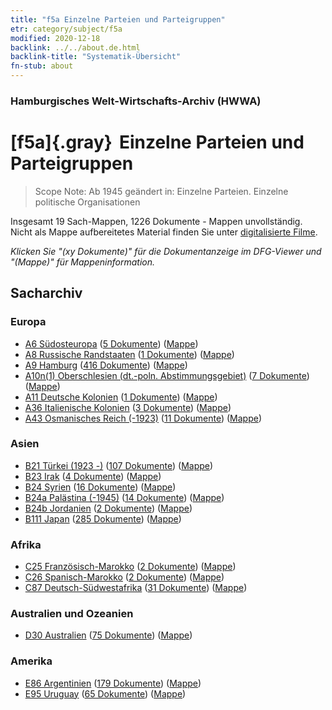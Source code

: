 ```yaml
---
title: "f5a Einzelne Parteien und Parteigruppen"
etr: category/subject/f5a
modified: 2020-12-18
backlink: ../../about.de.html
backlink-title: "Systematik-Übersicht"
fn-stub: about
---
```


### Hamburgisches Welt-Wirtschafts-Archiv (HWWA)
# [f5a]{.gray}&#8201; Einzelne Parteien und Parteigruppen&#160; 


> Scope Note: Ab 1945 geändert in: Einzelne Parteien. Einzelne politische Organisationen



Insgesamt 19 Sach-Mappen, 1226 Dokumente - Mappen unvollständig.
Nicht als Mappe aufbereitetes Material finden Sie unter [digitalisierte Filme](/film/h1_sh).

_Klicken Sie "(xy Dokumente)" für die Dokumentanzeige im DFG-Viewer und "(Mappe)" für Mappeninformation._

## Sacharchiv




### Europa

- [A6 Südosteuropa](../../../geo/about.de.html#A6) (<a href="https://dfg-viewer.de/show/?tx_dlf[id]=https://pm20.zbw.eu/mets/sh/1409xx/140900/1444xx/144420/public.mets.de.xml" target="_blank">5 Dokumente</a>) ([Mappe](http://purl.org/pressemappe20/folder/sh/140900,144420))
- [A8 Russische Randstaaten](../../../geo/about.de.html#A8) (<a href="https://dfg-viewer.de/show/?tx_dlf[id]=https://pm20.zbw.eu/mets/sh/1409xx/140904/1444xx/144420/public.mets.de.xml" target="_blank">1 Dokumente</a>) ([Mappe](http://purl.org/pressemappe20/folder/sh/140904,144420))
- [A9 Hamburg](../../../geo/about.de.html#A9) (<a href="https://dfg-viewer.de/show/?tx_dlf[id]=https://pm20.zbw.eu/mets/sh/1409xx/140905/1444xx/144420/public.mets.de.xml" target="_blank">416 Dokumente</a>) ([Mappe](http://purl.org/pressemappe20/folder/sh/140905,144420))
- [A10n(1) Oberschlesien (dt.-poln. Abstimmungsgebiet)](../../../geo/about.de.html#A10n(1)) (<a href="https://dfg-viewer.de/show/?tx_dlf[id]=https://pm20.zbw.eu/mets/sh/1409xx/140948/1444xx/144420/public.mets.de.xml" target="_blank">7 Dokumente</a>) ([Mappe](http://purl.org/pressemappe20/folder/sh/140948,144420))
- [A11 Deutsche Kolonien](../../../geo/about.de.html#A11) (<a href="https://dfg-viewer.de/show/?tx_dlf[id]=https://pm20.zbw.eu/mets/sh/1409xx/140960/1444xx/144420/public.mets.de.xml" target="_blank">1 Dokumente</a>) ([Mappe](http://purl.org/pressemappe20/folder/sh/140960,144420))
- [A36 Italienische Kolonien](../../../geo/about.de.html#A36) (<a href="https://dfg-viewer.de/show/?tx_dlf[id]=https://pm20.zbw.eu/mets/sh/1410xx/141012/1444xx/144420/public.mets.de.xml" target="_blank">3 Dokumente</a>) ([Mappe](http://purl.org/pressemappe20/folder/sh/141012,144420))
- [A43 Osmanisches Reich (-1923)](../../../geo/about.de.html#A43) (<a href="https://dfg-viewer.de/show/?tx_dlf[id]=https://pm20.zbw.eu/mets/sh/1410xx/141034/1444xx/144420/public.mets.de.xml" target="_blank">11 Dokumente</a>) ([Mappe](http://purl.org/pressemappe20/folder/sh/141034,144420))

### Asien

- [B21 Türkei (1923 -)](../../../geo/about.de.html#B21) (<a href="https://dfg-viewer.de/show/?tx_dlf[id]=https://pm20.zbw.eu/mets/sh/1411xx/141111/1444xx/144420/public.mets.de.xml" target="_blank">107 Dokumente</a>) ([Mappe](http://purl.org/pressemappe20/folder/sh/141111,144420))
- [B23 Irak](../../../geo/about.de.html#B23) (<a href="https://dfg-viewer.de/show/?tx_dlf[id]=https://pm20.zbw.eu/mets/sh/1411xx/141113/1444xx/144420/public.mets.de.xml" target="_blank">4 Dokumente</a>) ([Mappe](http://purl.org/pressemappe20/folder/sh/141113,144420))
- [B24 Syrien](../../../geo/about.de.html#B24) (<a href="https://dfg-viewer.de/show/?tx_dlf[id]=https://pm20.zbw.eu/mets/sh/1411xx/141114/1444xx/144420/public.mets.de.xml" target="_blank">16 Dokumente</a>) ([Mappe](http://purl.org/pressemappe20/folder/sh/141114,144420))
- [B24a Palästina (-1945)](../../../geo/about.de.html#B24a) (<a href="https://dfg-viewer.de/show/?tx_dlf[id]=https://pm20.zbw.eu/mets/sh/1411xx/141115/1444xx/144420/public.mets.de.xml" target="_blank">14 Dokumente</a>) ([Mappe](http://purl.org/pressemappe20/folder/sh/141115,144420))
- [B24b Jordanien](../../../geo/about.de.html#B24b) (<a href="https://dfg-viewer.de/show/?tx_dlf[id]=https://pm20.zbw.eu/mets/sh/1411xx/141116/1444xx/144420/public.mets.de.xml" target="_blank">2 Dokumente</a>) ([Mappe](http://purl.org/pressemappe20/folder/sh/141116,144420))
- [B111 Japan](../../../geo/about.de.html#B111) (<a href="https://dfg-viewer.de/show/?tx_dlf[id]=https://pm20.zbw.eu/mets/sh/1412xx/141272/1444xx/144420/public.mets.de.xml" target="_blank">285 Dokumente</a>) ([Mappe](http://purl.org/pressemappe20/folder/sh/141272,144420))

### Afrika

- [C25 Französisch-Marokko](../../../geo/about.de.html#C25) (<a href="https://dfg-viewer.de/show/?tx_dlf[id]=https://pm20.zbw.eu/mets/sh/1413xx/141358/1444xx/144420/public.mets.de.xml" target="_blank">2 Dokumente</a>) ([Mappe](http://purl.org/pressemappe20/folder/sh/141358,144420))
- [C26 Spanisch-Marokko](../../../geo/about.de.html#C26) (<a href="https://dfg-viewer.de/show/?tx_dlf[id]=https://pm20.zbw.eu/mets/sh/1413xx/141359/1444xx/144420/public.mets.de.xml" target="_blank">2 Dokumente</a>) ([Mappe](http://purl.org/pressemappe20/folder/sh/141359,144420))
- [C87 Deutsch-Südwestafrika](../../../geo/about.de.html#C87) (<a href="https://dfg-viewer.de/show/?tx_dlf[id]=https://pm20.zbw.eu/mets/sh/1414xx/141450/1444xx/144420/public.mets.de.xml" target="_blank">31 Dokumente</a>) ([Mappe](http://purl.org/pressemappe20/folder/sh/141450,144420))

### Australien und Ozeanien

- [D30 Australien](../../../geo/about.de.html#D30) (<a href="https://dfg-viewer.de/show/?tx_dlf[id]=https://pm20.zbw.eu/mets/sh/1416xx/141621/1444xx/144420/public.mets.de.xml" target="_blank">75 Dokumente</a>) ([Mappe](http://purl.org/pressemappe20/folder/sh/141621,144420))

### Amerika

- [E86 Argentinien](../../../geo/about.de.html#E86) (<a href="https://dfg-viewer.de/show/?tx_dlf[id]=https://pm20.zbw.eu/mets/sh/1416xx/141692/1444xx/144420/public.mets.de.xml" target="_blank">179 Dokumente</a>) ([Mappe](http://purl.org/pressemappe20/folder/sh/141692,144420))
- [E95 Uruguay](../../../geo/about.de.html#E95) (<a href="https://dfg-viewer.de/show/?tx_dlf[id]=https://pm20.zbw.eu/mets/sh/1416xx/141695/1444xx/144420/public.mets.de.xml" target="_blank">65 Dokumente</a>) ([Mappe](http://purl.org/pressemappe20/folder/sh/141695,144420))


